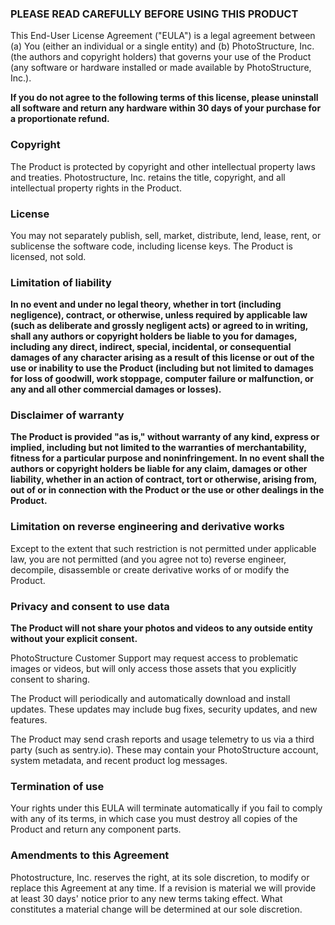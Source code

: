 ### PLEASE READ CAREFULLY BEFORE USING THIS PRODUCT

This End-User License Agreement ("EULA") is a legal agreement between (a) You
(either an individual or a single entity) and (b) PhotoStructure, Inc. (the
authors and copyright holders) that governs your use of the Product (any
software or hardware installed or made available by PhotoStructure, Inc.).

**If you do not agree to the following terms of this license, please uninstall
all software and return any hardware within 30 days of your purchase for a
proportionate refund.**

### Copyright

The Product is protected by copyright and other intellectual property laws and
treaties. Photostructure, Inc. retains the title, copyright, and all
intellectual property rights in the Product.

### License

You may not separately publish, sell, market, distribute, lend, lease, rent, or
sublicense the software code, including license keys. The Product is licensed,
not sold.

### Limitation of liability

**In no event and under no legal theory, whether in tort (including negligence),
contract, or otherwise, unless required by applicable law (such as deliberate
and grossly negligent acts) or agreed to in writing, shall any authors or
copyright holders be liable to you for damages, including any direct, indirect,
special, incidental, or consequential damages of any character arising as a
result of this license or out of the use or inability to use the Product
(including but not limited to damages for loss of goodwill, work stoppage,
computer failure or malfunction, or any and all other commercial damages or
losses).**

### Disclaimer of warranty

**The Product is provided "as is," without warranty of any kind, express or
implied, including but not limited to the warranties of merchantability, fitness
for a particular purpose and noninfringement. In no event shall the authors or
copyright holders be liable for any claim, damages or other liability, whether
in an action of contract, tort or otherwise, arising from, out of or in
connection with the Product or the use or other dealings in the Product.**

### Limitation on reverse engineering and derivative works

Except to the extent that such restriction is not permitted under applicable
law, you are not permitted (and you agree not to) reverse engineer, decompile,
disassemble or create derivative works of or modify the Product.

### Privacy and consent to use data

**The Product will not share your photos and videos to any outside entity
without your explicit consent.**

PhotoStructure Customer Support may request access to problematic images or
videos, but will only access those assets that you explicitly consent to
sharing.

The Product will periodically and automatically download and install updates.
These updates may include bug fixes, security updates, and new features.

The Product may send crash reports and usage telemetry to us via a third party
(such as sentry.io). These may contain your PhotoStructure account, system
metadata, and recent product log messages.

### Termination of use

Your rights under this EULA will terminate automatically if you fail to comply
with any of its terms, in which case you must destroy all copies of the Product
and return any component parts.

### Amendments to this Agreement

Photostructure, Inc. reserves the right, at its sole discretion, to modify or
replace this Agreement at any time. If a revision is material we will provide at
least 30 days' notice prior to any new terms taking effect. What constitutes a
material change will be determined at our sole discretion.
